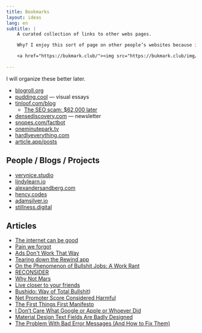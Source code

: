 ```yaml
---
title: Bookmarks
layout: ideas
lang: en
subtitle: | 
    A curated collection of links to other webs pages.

    Why? I enjoy this sort of page on other people’s websites because it helps me discover more cool people, articles and projects. After reading [Why linking matters](https://thoughts.melonking.net/thoughts/every-site-needs-a-links-page-why-linking-matters), I couldn’t ignore the itch any longer.

    <a href="https://bukmark.club/"><img src="https://bukmark.club/img/button_url.png" alt="URL button"></a>
    
---
```


I will organize these better later.

- [blogroll.org](https://blogroll.org/)
- [pudding.cool](https://pudding.cool/) — visual essays
- [tinloof.com/blog](https://tinloof.com/blog)
    - [The SEO scam: $62,000 later](https://tinloof.com/blog/the-seo-scam-62000-dollars-later)
- [densediscovery.com](https://www.densediscovery.com/) — newsletter
- [snopes.com/factbot](https://www.snopes.com/factbot/)
- [oneminutepark.tv](https://oneminutepark.tv/)
- [hardlyeverything.com](https://www.hardlyeverything.com/)
- [article.app/posts](https://article.app/posts)


## People / Blogs / Projects
- [verynice.studio](https://www.verynice.studio/)
- [lindylearn.io](https://lindylearn.io/)
- [alexandersandberg.com](https://alexandersandberg.com/)
- [hency.codes](https://henry.codes/)
- [adamsilver.io](https://adamsilver.io/)
- [stillness.digital](https://stillness.digital/)

## Articles
- [The internet can be good](https://www.todepond.com/sky/the-internet-can-be-good/)
- [Pain we forgot](https://www.scattered-thoughts.net/writing/pain-we-forgot/)
- [Ads Don't Work That Way](https://meltingasphalt.com/ads-dont-work-that-way/)
- [Tearing down the Rewind app](https://kevinchen.co/blog/rewind-ai-app-teardown/)
- [On the Phenomenon of Bullshit Jobs: A Work Rant](https://strikemag.org/bullshit-jobs/)
- [RECONSIDER](https://signalvnoise.com/posts/3972-reconsider)
- [Why Not Mars](https://idlewords.com/2023/1/why_not_mars.htm)
- [Live closer to your friends](https://www.theatlantic.com/family/archive/2023/03/neighbors-friendship-happiness/673352/)
- [Bushido: Way of Total Bullshit](https://www.tofugu.com/japan/bushido/))
- [Net Promoter Score Considered Harmful](https://articles.centercentre.com/net-promoter-score-considered-harmful-and-what-ux-professionals-can-do-about-it/)
- [The First Things First Manifesto](http://www.designishistory.com/1960/first-things-first/)
- [I Don’t Care What Google or Apple or Whoever Did](https://adrianroselli.com/2020/03/i-dont-care-what-google-or-apple-or-whomever-did.html)
- [Material Design Text Fields Are Badly Designed](https://www.smashingmagazine.com/2021/02/material-design-text-fields/)
- [The Problem With Bad Error Messages (And How to Fix Them)](https://uxplanet.org/the-problem-with-bad-error-messages-and-how-to-fix-them-d6f78acc7ed9)